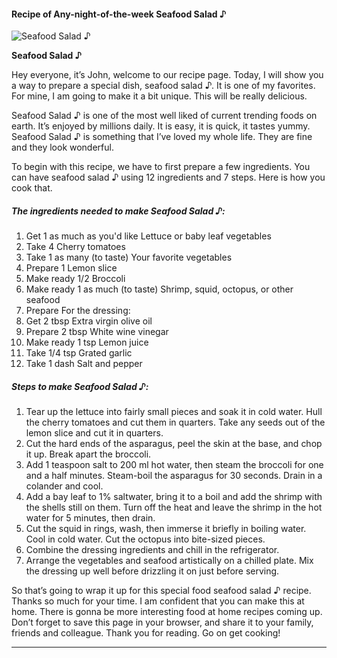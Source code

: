             

#### Recipe of Any-night-of-the-week Seafood Salad ♪

![Seafood Salad ♪](https://img-global.cpcdn.com/recipes/4851504868491264/751x532cq70/seafood-salad-%e2%99%aa-recipe-main-photo.jpg)

**Seafood Salad ♪**

Hey everyone, it’s John, welcome to our recipe page. Today, I will show you a way to prepare a special dish, seafood salad ♪. It is one of my favorites. For mine, I am going to make it a bit unique. This will be really delicious.

Seafood Salad ♪ is one of the most well liked of current trending foods on earth. It’s enjoyed by millions daily. It is easy, it is quick, it tastes yummy. Seafood Salad ♪ is something that I’ve loved my whole life. They are fine and they look wonderful.

To begin with this recipe, we have to first prepare a few ingredients. You can have seafood salad ♪ using 12 ingredients and 7 steps. Here is how you cook that.

##### The ingredients needed to make Seafood Salad ♪:

1.  Get 1 as much as you'd like Lettuce or baby leaf vegetables
2.  Take 4 Cherry tomatoes
3.  Take 1 as many (to taste) Your favorite vegetables
4.  Prepare 1 Lemon slice
5.  Make ready 1/2 Broccoli
6.  Make ready 1 as much (to taste) Shrimp, squid, octopus, or other seafood
7.  Prepare For the dressing:
8.  Get 2 tbsp Extra virgin olive oil
9.  Prepare 2 tbsp White wine vinegar
10.  Make ready 1 tsp Lemon juice
11.  Take 1/4 tsp Grated garlic
12.  Take 1 dash Salt and pepper

##### Steps to make Seafood Salad ♪:

1.  Tear up the lettuce into fairly small pieces and soak it in cold water. Hull the cherry tomatoes and cut them in quarters. Take any seeds out of the lemon slice and cut it in quarters.
2.  Cut the hard ends of the asparagus, peel the skin at the base, and chop it up. Break apart the broccoli.
3.  Add 1 teaspoon salt to 200 ml hot water, then steam the broccoli for one and a half minutes. Steam-boil the asparagus for 30 seconds. Drain in a colander and cool.
4.  Add a bay leaf to 1% saltwater, bring it to a boil and add the shrimp with the shells still on them. Turn off the heat and leave the shrimp in the hot water for 5 minutes, then drain.
5.  Cut the squid in rings, wash, then immerse it briefly in boiling water. Cool in cold water. Cut the octopus into bite-sized pieces.
6.  Combine the dressing ingredients and chill in the refrigerator.
7.  Arrange the vegetables and seafood artistically on a chilled plate. Mix the dressing up well before drizzling it on just before serving.

So that’s going to wrap it up for this special food seafood salad ♪ recipe. Thanks so much for your time. I am confident that you can make this at home. There is gonna be more interesting food at home recipes coming up. Don’t forget to save this page in your browser, and share it to your family, friends and colleague. Thank you for reading. Go on get cooking!

* * *